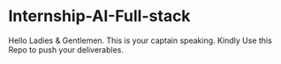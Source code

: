 # Internship-AI-Full-stack
Hello Ladies &amp; Gentlemen. This is your captain speaking. Kindly Use this Repo to push your deliverables. 
